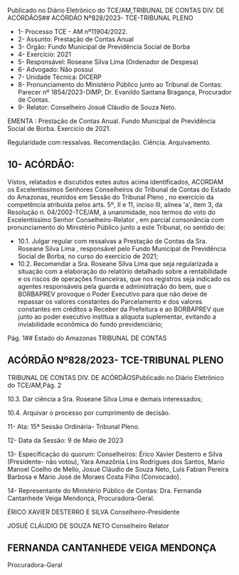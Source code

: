 Publicado  no  Diário  Eletrônico do TCE/AM,TRIBUNAL DE CONTAS DIV. DE ACÓRDÃOS## ACÓRDÃO Nº828/2023- TCE-TRIBUNAL PLENO

- 1- Processo TCE - AM nº11904/2022.
- 2- Assunto: Prestação de Contas Anual
- 3- Órgão: Fundo Municipal de Previdência Social de Borba
- 4- Exercício: 2021
- 5- Responsável: Roseane Silva Lima (Ordenador de Despesa)
- 6- Advogado: Não possui
- 7- Unidade Técnica: DICERP
- 8- Pronunciamento do Ministério Público junto  ao  Tribunal  de  Contas: Parecer  nº 1854/2023-DIMP, Dr. Evanildo Santana Bragança, Procurador de Contas.
- 9- Relator: Conselheiro Josué Cláudio de Souza Neto.

EMENTA : Prestação de Contas Anual. Fundo Municipal de Previdência Social de Borba. Exercício de 2021.

Regularidade com ressalvas. Recomendação. Ciência. Arquivamento.

## 10-  ACÓRDÃO:

Vistos, relatados e discutidos estes autos acima identificados, ACORDAM os Excelentíssimos Senhores Conselheiros do Tribunal de Contas do Estado do Amazonas, reunidos em Sessão do Tribunal Pleno , no exercício da competência atribuída pelos arts. 5º, II e 11, inciso III, alínea 'a', item 3, da Resolução n. 04/2002-TCE/AM, à unanimidade, nos termos do voto do Excelentíssimo Senhor Conselheiro-Relator , em  parcial consonância com pronunciamento do Ministério Público junto a este Tribunal, no sentido de:

- 10.1. Julgar regular com  ressalvas a Prestação de Contas da Sra. Roseane Silva Lima , responsável pelo Fundo Municipal de Previdência Social de Borba, no curso do exercício de 2021;
- 10.2. Recomendar a  Sra. Roseane  Silva  Lima que  seja  regularizada  a situação com a elaboração do relatório detalhado sobre a rentabilidade e os riscos de operações financeiras, que nos registros seja indicado os agentes  responsáveis  pela  guarda  e  administração  do  bem,  que  o BORBAPREV  provoque  o  Poder  Executivo  para  que  não  deixe  de repassar os valores constantes do Parcelamento e dos valores constantes em créditos a Receber da Prefeitura e ao BORBAPREV que junto  ao  poder  executivo  institua  a  alíquota  suplementar,  evitando  a inviabilidade econômica do fundo previdenciário;

Pág. 1## Estado do Amazonas TRIBUNAL DE CONTAS

## ACÓRDÃO Nº828/2023- TCE-TRIBUNAL PLENO

TRIBUNAL DE CONTAS DIV. DE ACÓRDÃOSPublicado  no  Diário  Eletrônico do TCE/AM,Pág. 2

10.3. Dar ciência a Sra. Roseane Silva Lima e demais interessados;

10.4. Arquivar o processo por cumprimento de decisão.

11-  Ata: 15ª Sessão Ordinária- Tribunal Pleno.

12-  Data da Sessão: 9 de Maio de 2023

13-  Especificação do quorum: Conselheiros: Érico Xavier Desterro e Silva (Presidente- não votou), Yara Amazônia Lins Rodrigues dos Santos, Mario Manoel Coelho de Mello, Josué Cláudio de Souza Neto, Luís Fabian Pereira Barbosa e Mário José de Moraes Costa Filho (Convocado).

14-  Representante do Ministério Público de Contas: Dra. Fernanda Cantanhede Veiga Mendonça, Procuradora-Geral.

ÉRICO XAVIER DESTERRO E SILVA Conselheiro-Presidente

JOSUÉ CLÁUDIO DE SOUZA NETO Conselheiro Relator

## FERNANDA CANTANHEDE VEIGA MENDONÇA

Procuradora-Geral